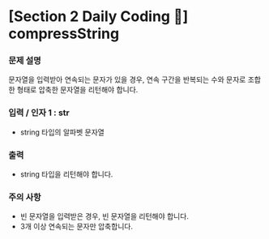 # [Section 2 Daily Coding 🌟] compressString

### 문제 설명

<p>문자열을 입력받아 연속되는 문자가 있을 경우, 연속 구간을 반복되는 수와 문자로 조합한 형태로 압축한 문자열을 리턴해야 합니다.</p>

### 입력 / 인자 1 : str

 <ul>
    <li>string 타입의 알파벳 문자열</li>
 </ul>

### 출력

 <ul>
    <li>string 타입을 리턴해야 합니다.</li>
 </ul>

### 주의 사항

 <ul>
    <li>빈 문자열을 입력받은 경우, 빈 문자열을 리턴해야 합니다.</li>
    <li>3개 이상 연속되는 문자만 압축합니다.</li>
 </ul>
